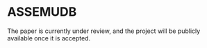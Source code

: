 # ASSEMUDB

The paper is currently under review, and the project will be publicly available once it is accepted.
